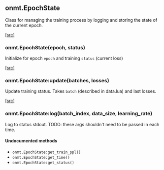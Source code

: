<a name="onmt.EpochState.dok"></a>


## onmt.EpochState ##

 Class for managing the training process by logging and storing
  the state of the current epoch.


<a class="entityLink" href="https://github.com/opennmt/opennmt/blob/71aa250c35a20c1cf83f5f0150c1f900dc11d096/lib/train/epoch_state.lua#L9">[src]</a>
<a name="onmt.EpochState"></a>


### onmt.EpochState(epoch, status) ###

 Initialize for epoch `epoch` and training `status` (current loss)

<a class="entityLink" href="https://github.com/opennmt/opennmt/blob/71aa250c35a20c1cf83f5f0150c1f900dc11d096/lib/train/epoch_state.lua#L28">[src]</a>
<a name="onmt.EpochState:update"></a>


### onmt.EpochState:update(batches, losses) ###

 Update training status. Takes `batch` (described in data.lua) and last losses.

<a class="entityLink" href="https://github.com/opennmt/opennmt/blob/71aa250c35a20c1cf83f5f0150c1f900dc11d096/lib/train/epoch_state.lua#L40">[src]</a>
<a name="onmt.EpochState:log"></a>


### onmt.EpochState:log(batch_index, data_size, learning_rate) ###

 Log to status stdout.
  TODO: these args shouldn't need to be passed in each time. 


#### Undocumented methods ####

<a name="onmt.EpochState:get_train_ppl"></a>
 * `onmt.EpochState:get_train_ppl()`
<a name="onmt.EpochState:get_time"></a>
 * `onmt.EpochState:get_time()`
<a name="onmt.EpochState:get_status"></a>
 * `onmt.EpochState:get_status()`
